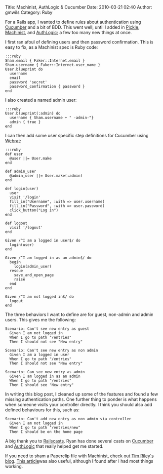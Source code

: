 Title: Machinist, AuthLogic & Cucumber
Date: 2010-03-21 02:40
Author: gmwils
Category: Ruby

For a Rails app, I wanted to define rules about authentication using
[Cucumber][] and a bit of BDD. This went well, until I added in
[Pickle][], [Machinist][], and [AuthLogic][]; a few too many new things
at once.

I first ran afoul of defining users and then password confirmation. This
is easy to fix, as a Machinist spec is Ruby code:

    :::ruby
    Sham.email { Faker::Internet.email }
    Sham.username { Faker::Internet.user_name }
    User.blueprint do
      username
      email
      password 'secret'
      password_confirmation { password }
    end

I also created a named admin user:

    :::ruby
    User.blueprint(:admin) do
      username { Sham.username + " -admin-"}
      admin { true }
    end

I can then add some user specific step definitions for Cucumber using
[Webrat][]:

    :::ruby
    def user
      @user ||= User.make
    end

    def admin_user
      @admin_user ||= User.make(:admin)
    end

    def login(user)
      user
      visit '/login'
      fill_in("Username", :with => user.username)
      fill_in("Password", :with => user.password)
      click_button("Log in")
    end

    def logout
      visit '/logout'
    end

    Given /^I am a logged in user$/ do
      login(user)
    end

    Given /^I am logged in as an admin$/ do
      begin
        login(admin_user)
      rescue
        save_and_open_page
        raise
      end
    end

    Given /^I am not logged in$/ do
      logout
    end


The three behaviors I want to define are for guest, non-admin and admin
users. This gives me the following:

    Scenario: Can't see new entry as guest
      Given I am not logged in
      When I go to path "/entries"
      Then I should not see "New entry"

    Scenario: Can't see new entry as non admin
      Given I am a logged in user
      When I go to path "/entries"
      Then I should not see "New entry"

    Scenario: Can see new entry as admin
      Given I am logged in as an admin
      When I go to path "/entries"
      Then I should see "New entry"

In writing this blog post, I cleaned up some of the features and found a
few missing authentication paths. One further thing to ponder is what
happens when someone visits your controller directly. I think you should
also add defined behaviours for this, such as:

    Scenario: Can't add new entry as non admin via controller
      Given I am not logged in
      When I go to path "/entries/new"
      Then I should be on the home page

A big thank you to [Railscasts][]. Ryan has done several casts on
[Cucumber][1] and [AuthLogic][2] that really helped get me started.

If you need to sham a Paperclip file with Machinist, check out [Tim
Riley's blog][]. [This article][]was also useful, although I found after
I had most things working.

  [Cucumber]: http://cukes.info/
  [Pickle]: http://github.com/ianwhite/pickle
  [Machinist]: http://github.com/notahat/machinist
  [AuthLogic]: http://github.com/binarylogic/authlogic
  [Webrat]: http://wiki.github.com/brynary/webrat/
  [Railscasts]: http://railscasts.com/
  [1]: http://railscasts.com/episodes?search=cucumber
  [2]: http://railscasts.com/episodes?search=AuthLogic
  [Tim Riley's blog]: http://openmonkey.com/articles/2009/07/machinist-paperclip
  [This article]: http://itsignals.cascadia.com.au/?p=30/
